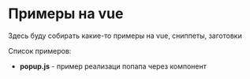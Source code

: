 # Примеры на vue
Здесь буду собирать какие-то примеры на vue, сниппеты, заготовки

Список примеров:

* **popup.js** - пример реализаци попапа через компонент
